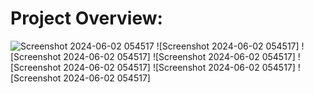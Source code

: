 # Project Overview:

![Screenshot 2024-06-02 054517](https://github.com/Ashinsarkarlahiri/Financial-Analytics-Project/assets/153322941/a950a015-554e-499b-95c7-0337135dbd72)
![Screenshot 2024-06-02 054517]
![Screenshot 2024-06-02 054517]
![Screenshot 2024-06-02 054517]
![Screenshot 2024-06-02 054517]
![Screenshot 2024-06-02 054517]
![Screenshot 2024-06-02 054517]
